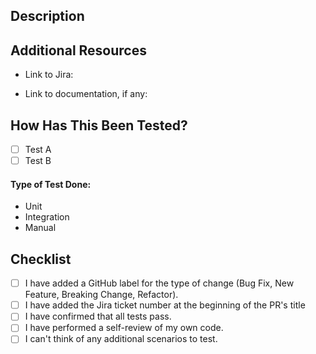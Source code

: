 ## Description
<!-- Please include a summary of the change, motivation, and context. Screenshots are encouraged. -->


## Additional Resources
- Link to Jira: <!-- https://bloominstituteoftechnology.atlassian.net/browse/BLOOM- -->

- Link to documentation, if any:


## How Has This Been Tested?

<!-- Please describe the tests that you ran to verify your changes. Provide instructions so we can reproduce. Please also list any relevant details for your test configuration -->

- [ ] Test A
- [ ] Test B

#### Type of Test Done: <!-- Delete the ones that do not apply -->
- Unit
- Integration
- Manual

## Checklist
- [ ] I have added a GitHub label for the type of change (Bug Fix, New Feature, Breaking Change, Refactor).
- [ ] I have added the Jira ticket number at the beginning of the PR's title
- [ ] I have confirmed that all tests pass.
- [ ] I have performed a self-review of my own code.
- [ ] I can't think of any additional scenarios to test.
